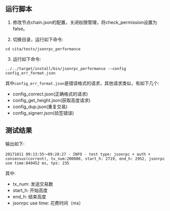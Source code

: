 ## 运行脚本

1. 修改节点chain.json的配置，关闭权限管理，将check_permission设置为false。

2. 切换目录，运行如下命令:

```
cd cita/tests/jsonrpc_performance
```

3. 运行如下命令: 

```
../../target/install/bin/jsonrpc_performance --config config_err_format.json
```

其中`config_err_format.json`是错误格式的请求，其他请求类似，有如下几个:
* config_correct.json(正确格式的请求)
* config_get_height.json(获取高度请求)
* config_dup.json(重复交易)
* config_signerr.json(验签错误)

## 测试结果

输出如下:

```
20171011 09:13:55～09:28:27 - INFO - test type: jsonrpc + auth + consensus(corrent), tx_num:200000, start_h: 2719, end_h: 2952, jsonrpc use time:849452 ms, tps: 235
```

其中:

* tx_num: 发送交易数
* start_h: 开始高度
* end_h: 结束高度
* jsonrpc use time: 花费时间（ms）
